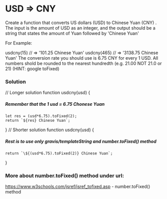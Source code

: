 # USD => CNY

Create a function that converts US dollars (USD) to Chinese Yuan (CNY) . The input is the amount of USD as an integer, and the output should be a string that states the amount of Yuan followed by 'Chinese Yuan'

For Example:

usdcny(15) // => '101.25 Chinese Yuan'
usdcny(465) // => '3138.75 Chinese Yuan'
The conversion rate you should use is 6.75 CNY for every 1 USD. All numbers shold be rounded to the nearest hundredth (e.g. 21.00 NOT 21.0 or 21) (HINT: google toFixed)

### Solution

// Longer solution
function usdcny(usd) {

##### Remember that the 1 usd = 6.75 Chonese Yuan

    let res = (usd*6.75).toFixed(2);
    return `${res} Chinese Yuan`;

}
// Shorter solution
function usdcny(usd) {

##### Rest is to use only gravis/templateString and number.toFixed() method

    return `\${(usd*6.75).toFixed(2)} Chinese Yuan`;

}

### More about number.toFixed() method under url:

https://www.w3schools.com/jsref/jsref_tofixed.asp - number.toFixed() method
